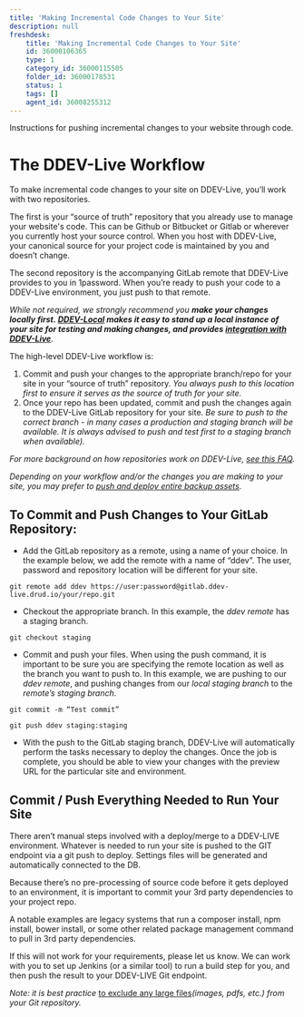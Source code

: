 ```yaml
---
title: 'Making Incremental Code Changes to Your Site'
description: null
freshdesk:
    title: 'Making Incremental Code Changes to Your Site'
    id: 36000106365
    type: 1
    category_id: 36000115505
    folder_id: 36000178531
    status: 1
    tags: []
    agent_id: 36008255312
---
```


Instructions for pushing incremental changes to your website through code.

# The DDEV-Live Workflow

To make incremental code changes to your site on DDEV-Live, you’ll work with two repositories.

The first is your “source of truth” repository that you already use to manage your website's code. This can be Github or Bitbucket or Gitlab or wherever you currently host your source control. When you host with DDEV-Live, your canonical source for your project code is maintained by you and doesn’t change.

The second repository is the accompanying GitLab remote that DDEV-Live provides to you in 1password. When you’re ready to push your code to a DDEV-Live environment, you just push to that remote.

*While not required, we strongly recommend you **make your changes locally first. [DDEV-Local](<https://ddev.readthedocs.io/en/stable/>) makes it easy to stand up a local instance of your site for testing and making changes, and provides [integration with DDEV-Live](<https://ddev.readthedocs.io/en/stable/users/providers/drud-s3/>)**.*

The high-level DDEV-Live workflow is:

1. Commit and push your changes to the appropriate branch/repo for your site in your “source of truth” repository. *You always push to this location first to ensure it serves as the source of truth for your site.*
2. Once your repo has been updated, commit and push the changes again to the DDEV-Live GitLab repository for your site. *Be sure to push to the correct branch - in many cases a production and staging branch will be available. It is always advised to push and test first to a staging branch when available).*

*For more background on how repositories work on DDEV-Live, [see this FAQ](<https://support.drud.com/support/solutions/articles/36000070126-do-you-provide-version-control-for-managing-my-site->).*

*Depending on your workflow and/or the changes you are making to your site, you may prefer to [push and deploy entire backup assets](<https://support.drud.com/support/solutions/articles/36000106500-making-and-pushing-changes-via-backups>).*

## To Commit and Push Changes to Your GitLab Repository:

- Add the GitLab repository as a remote, using a name of your choice. In the example below, we add the remote with a name of “ddev”. The user, password and repository location will be different for your site.

`git remote add ddev https://user:password@gitlab.ddev-live.drud.io/your/repo.git`

- Checkout the appropriate branch. In this example, the *ddev remote* has a staging branch.

`git checkout staging`

- Commit and push your files. When using the push command, it is important to be sure you are specifying the remote location as well as the branch you want to push to. In this example, we are pushing to our *ddev remote*, and pushing changes from our *local staging branch* to the *remote’s staging branch*.

`git commit -m “Test commit”`

`git push ddev staging:staging`

- With the push to the GitLab staging branch, DDEV-Live will automatically perform the tasks necessary to deploy the changes. Once the job is complete, you should be able to view your changes with the preview URL for the particular site and environment.

## Commit / Push Everything Needed to Run Your Site

There aren’t manual steps involved with a deploy/merge to a DDEV-LIVE environment. Whatever is needed to run your site is pushed to the GIT endpoint via a git push to deploy. Settings files will be generated and automatically connected to the DB.

Because there’s no pre-processing of source code before it gets deployed to an environment, it is important to commit your 3rd party dependencies to your project repo.

A notable examples are legacy systems that run a composer install, npm install, bower install, or some other related package management command to pull in 3rd party dependencies.

If this will not work for your requirements, please let us know. We can work with you to set up Jenkins (or a similar tool) to run a build step for you, and then push the result to your DDEV-LIVE Git endpoint.

*Note: it is best practice* [to exclude any large files](<https://git-scm.com/docs/gitignore_>)*(images, pdfs, etc.) from your Git repository.*

